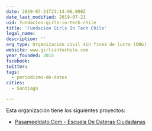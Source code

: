 ```yaml
---
date: 2019-07-21T23:14:06.000Z
date_last_modified: 2019-07-21
uid: fundacion-girls-in-tech-chile
title: 'Fundacion Girls In Tech Chile'
legal_name: 
description: ''
org_type: Organización civil sin fines de lucro (ONG)
website: www.girlsintechile.com
year_founded: 2015
facebook: 
twitter: 
tags:
  - periodismo-de-datos
cities: 
  - Santiago

---
```


Esta organización tiene los siguientes proyectos:

- [Pasameeldato.Com - Escuela De Dateras Ciudadanas](/proyectos/pasameeldato-com-escuela-de-dateras-ciudadanas)
